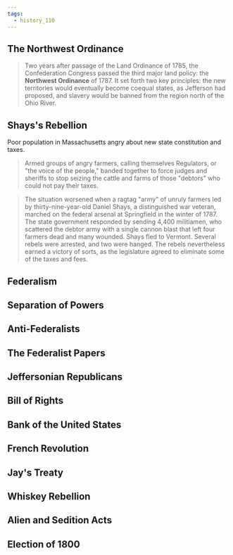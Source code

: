 ```yaml
---
tags:
  - history_110
---
```


## The Northwest Ordinance

> Two years after passage of the Land Ordinance of 1785, the Confederation Congress passed the third major land policy: the **Northwest Ordinance** of 1787. It set forth two key principles: the new territories would eventually become coequal states, as Jefferson had proposed, and slavery would be banned from the region north of the Ohio River.

## Shays's Rebellion

Poor population in Massachusetts angry about new state constitution and taxes.

> Armed groups of angry farmers, calling themselves Regulators, or "the voice of the people," banded together to force judges and sheriffs to stop seizing the cattle and farms of those "debtors" who could not pay their taxes.

> The situation worsened when a ragtag "army" of unruly farmers led by thirty-nine-year-old Daniel Shays, a distinguished war veteran, marched on the federal arsenal at Springfield in the winter of 1787. The state government responded by sending 4,400 militiamen, who scattered the debtor army with a single cannon blast that left four farmers dead and many wounded. Shays fled to Vermont. Several rebels were arrested, and two were hanged. The rebels nevertheless earned a victory of sorts, as the legislature agreed to eliminate some of the taxes and fees.

## Federalism

## Separation of Powers

## Anti-Federalists

## The Federalist Papers

## Jeffersonian Republicans

## Bill of Rights

## Bank of the United States

## French Revolution

## Jay's Treaty

## Whiskey Rebellion

## Alien and Sedition Acts

## Election of 1800